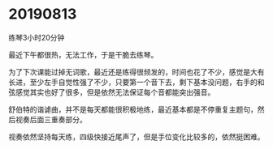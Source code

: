 # 20190813

练琴3小时20分钟

最近下午都很热，无法工作，于是干脆去练琴。

为了下次课能过掉无词歌，最近还是练得很频发的，时间也花了不少，感觉是大有长进，至少左手自觉性强了不少，只要第一个音下去，剩下基本没问题，右手的和弦感觉其实也好了很多，但是依然无法保证每个音都能突出强音。

舒伯特的谐谑曲，并不是每天都能很积极地练，最近基本都是不停重复主题句，然后视奏后面三重奏部分。

视奏依然坚持每天练，四级快接近尾声了，但是手位变化比较多的，依然挺困难。
